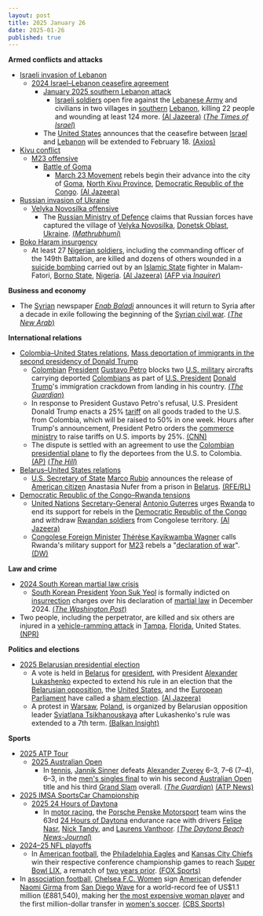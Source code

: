 ```yaml
---
layout: post
title: 2025 January 26
date: 2025-01-26
published: true
---
```



**Armed conflicts and attacks**

* [Israeli invasion of Lebanon](https://en.wikipedia.org/wiki/Israeli_invasion_of_Lebanon_%282024%E2%80%93present%29 "Israeli invasion of Lebanon (2024–present)")
  + [2024 Israel–Lebanon ceasefire agreement](https://en.wikipedia.org/wiki/2024_Israel%E2%80%93Lebanon_ceasefire_agreement "2024 Israel–Lebanon ceasefire agreement")
    - [January 2025 southern Lebanon attack](https://en.wikipedia.org/wiki/January_2025_southern_Lebanon_attack "January 2025 southern Lebanon attack")
      * [Israeli soldiers](https://en.wikipedia.org/wiki/Israeli_Defense_Forces "Israeli Defense Forces") open fire against the [Lebanese Army](https://en.wikipedia.org/wiki/Lebanese_Army "Lebanese Army") and civilians in two villages in [southern](https://en.wikipedia.org/wiki/Southern_Lebanon "Southern Lebanon") [Lebanon](https://en.wikipedia.org/wiki/Lebanon "Lebanon"), killing 22 people and wounding at least 124 more. [(Al Jazeera)](https://www.aljazeera.com/news/2025/1/26/israel-kills-3-wounds-dozens-in-south-lebanon-in-breach-of-ceasefire-deal) [(*The Times of Israel*)](https://www.timesofisrael.com/liveblog_entry/lebanese-health-ministry-raises-death-toll-to-22-from-israeli-fire-in-south-of-country/)
    - The [United States](https://en.wikipedia.org/wiki/United_States "United States") announces that the ceasefire between [Israel](https://en.wikipedia.org/wiki/Israel "Israel") and [Lebanon](https://en.wikipedia.org/wiki/Lebanon "Lebanon") will be extended to February 18. [(Axios)](https://www.axios.com/2025/01/26/israel-lebanon-ceasefire-extended-trump-white-house)
* [Kivu conflict](https://en.wikipedia.org/wiki/Kivu_conflict "Kivu conflict")
  + [M23 offensive](https://en.wikipedia.org/wiki/M23_offensive_%282022%E2%80%93present%29 "M23 offensive (2022–present)")
    - [Battle of Goma](https://en.wikipedia.org/wiki/Battle_of_Goma_%282025%29 "Battle of Goma (2025)")
      * [March 23 Movement](https://en.wikipedia.org/wiki/March_23_Movement "March 23 Movement") rebels begin their advance into the city of [Goma](https://en.wikipedia.org/wiki/Goma "Goma"), [North Kivu Province](https://en.wikipedia.org/wiki/North_Kivu_Province "North Kivu Province"), [Democratic Republic of the Congo](https://en.wikipedia.org/wiki/Democratic_Republic_of_the_Congo "Democratic Republic of the Congo"). [(Al Jazeera)](https://www.aljazeera.com/news/2025/1/26/un-chief-calls-for-rwandan-forces-to-leave-drc-as-rebels-press-offensive)
* [Russian invasion of Ukraine](https://en.wikipedia.org/wiki/Russian_invasion_of_Ukraine "Russian invasion of Ukraine")
  + [Velyka Novosilka offensive](https://en.wikipedia.org/wiki/Velyka_Novosilka_offensive "Velyka Novosilka offensive")
    - The [Russian Ministry of Defence](https://en.wikipedia.org/wiki/Ministry_of_Defence_%28Russia%29 "Ministry of Defence (Russia)") claims that Russian forces have captured the village of [Velyka Novosilka](https://en.wikipedia.org/wiki/Velyka_Novosilka "Velyka Novosilka"), [Donetsk Oblast](https://en.wikipedia.org/wiki/Donetsk_Oblast "Donetsk Oblast"), [Ukraine](https://en.wikipedia.org/wiki/Ukraine "Ukraine"). [(*Mathrubhumi*)](https://english.mathrubhumi.com/amp/news/world/russia-captures-velyka-novosilka-ukraine-1.10287795)
* [Boko Haram insurgency](https://en.wikipedia.org/wiki/Boko_Haram_insurgency "Boko Haram insurgency")
  + At least 27 [Nigerian soldiers](https://en.wikipedia.org/wiki/Nigerian_Armed_Forces "Nigerian Armed Forces"), including the commanding officer of the 149th Battalion, are killed and dozens of others wounded in a [suicide bombing](https://en.wikipedia.org/wiki/Suicide_attack "Suicide attack") carried out by an [Islamic State](https://en.wikipedia.org/wiki/Islamic_State_%E2%80%93_West_Africa_Province "Islamic State – West Africa Province") fighter in Malam-Fatori, [Borno State](https://en.wikipedia.org/wiki/Borno_State "Borno State"), [Nigeria](https://en.wikipedia.org/wiki/Nigeria "Nigeria"). [(Al Jazeera)](https://www.aljazeera.com/news/2025/1/26/at-least-20-nigerian-soldiers-killed-in-attack-on-remote-army-base) [(AFP via *Inquirer*)](https://globalnation.inquirer.net/262431/jihadist-suicide-attack-kills-27-nigeria-sodiers-army)

**Business and economy**

* The [Syrian](https://en.wikipedia.org/wiki/Syria "Syria") newspaper *[Enab Baladi](https://en.wikipedia.org/wiki/Enab_Baladi "Enab Baladi")* announces it will return to Syria after a decade in exile following the beginning of the [Syrian civil war](https://en.wikipedia.org/wiki/Syrian_civil_war "Syrian civil war"). [(*The New Arab*)](https://www.newarab.com/news/syrian-paper-announces-damascus-return-after-decade-exile)

**International relations**

* [Colombia–United States relations](https://en.wikipedia.org/wiki/Colombia%E2%80%93United_States_relations "Colombia–United States relations"), [Mass deportation of immigrants in the second presidency of Donald Trump](https://en.wikipedia.org/wiki/Mass_deportation_of_immigrants_in_the_second_presidency_of_Donald_Trump "Mass deportation of immigrants in the second presidency of Donald Trump")
  + [Colombian](https://en.wikipedia.org/wiki/Colombia "Colombia") [President](https://en.wikipedia.org/wiki/President_of_Colombia "President of Colombia") [Gustavo Petro](https://en.wikipedia.org/wiki/Gustavo_Petro "Gustavo Petro") blocks two [U.S. military](https://en.wikipedia.org/wiki/U.S._military "U.S. military") aircrafts carrying deported [Colombians](https://en.wikipedia.org/wiki/Colombians "Colombians") as part of [U.S. President](https://en.wikipedia.org/wiki/U.S._President "U.S. President") [Donald Trump](https://en.wikipedia.org/wiki/Donald_Trump "Donald Trump")'s immigration crackdown from landing in his country. [(*The Guardian*)](https://www.theguardian.com/us-news/2025/jan/26/colombia-gustavo-petro-trump-deportation-flights)
  + In response to President Gustavo Petro's refusal, U.S. President Donald Trump enacts a 25% [tariff](https://en.wikipedia.org/wiki/Tariff "Tariff") on all goods traded to the U.S. from Colombia, which will be raised to 50% in one week. Hours after Trump's announcement, President Petro orders the [commerce ministry](https://en.wikipedia.org/wiki/Ministry_of_Commerce%2C_Industry_and_Tourism_%28Colombia%29 "Ministry of Commerce, Industry and Tourism (Colombia)") to raise tariffs on U.S. imports by 25%. [(CNN)](https://edition.cnn.com/2025/01/26/politics/colombia-tariffs-trump-deportation-flights/index.html)
  + The dispute is settled with an agreement to use the [Colombian presidential plane](https://en.wikipedia.org/wiki/Colombian_Air_Force_One "Colombian Air Force One") to fly the deportees from the U.S. to Colombia. [(AP)](https://apnews.com/article/colombia-immigration-deportation-flights-petro-trump-us-67870e41556c5d8791d22ec6767049fd) [(*The Hill*)](https://thehill.com/policy/international/5107740-colombia-presidential-plane-honduras-us-deportation-flights/)
* [Belarus–United States relations](https://en.wikipedia.org/wiki/Belarus%E2%80%93United_States_relations "Belarus–United States relations")
  + [U.S. Secretary of State](https://en.wikipedia.org/wiki/United_States_Secretary_of_State "United States Secretary of State") [Marco Rubio](https://en.wikipedia.org/wiki/Marco_Rubio "Marco Rubio") announces the release of [American citizen](https://en.wikipedia.org/wiki/American_citizen "American citizen") Anastasia Nufer from a prison in [Belarus](https://en.wikipedia.org/wiki/Belarus "Belarus"). [(RFE/RL)](https://www.rferl.org/a/us-citizen-belarus-prison-release-rubio/33289470.html)
* [Democratic Republic of the Congo–Rwanda tensions](https://en.wikipedia.org/wiki/Democratic_Republic_of_the_Congo%E2%80%93Rwanda_tensions_%282022%E2%80%93present%29 "Democratic Republic of the Congo–Rwanda tensions (2022–present)")
  + [United Nations](https://en.wikipedia.org/wiki/United_Nations "United Nations") [Secretary-General](https://en.wikipedia.org/wiki/Secretary-General_of_the_United_Nations "Secretary-General of the United Nations") [Antonio Guterres](https://en.wikipedia.org/wiki/Antonio_Guterres "Antonio Guterres") urges [Rwanda](https://en.wikipedia.org/wiki/Rwanda "Rwanda") to end its support for rebels in the [Democratic Republic of the Congo](https://en.wikipedia.org/wiki/Democratic_Republic_of_the_Congo "Democratic Republic of the Congo") and withdraw [Rwandan soldiers](https://en.wikipedia.org/wiki/Rwanda_Defence_Force "Rwanda Defence Force") from Congolese territory. [(Al Jazeera)](https://www.aljazeera.com/news/2025/1/26/un-chief-calls-for-rwandan-forces-to-leave-drc-as-rebels-press-offensive)
  + [Congolese Foreign Minister](https://en.wikipedia.org/wiki/Minister_of_Foreign_Affairs_%28Democratic_Republic_of_the_Congo%29 "Minister of Foreign Affairs (Democratic Republic of the Congo)") [Thérèse Kayikwamba Wagner](https://en.wikipedia.org/wiki/Th%C3%A9r%C3%A8se_Kayikwamba_Wagner "Thérèse Kayikwamba Wagner") calls Rwanda's military support for [M23](https://en.wikipedia.org/wiki/March_23_Movement "March 23 Movement") rebels a "[declaration of war](https://en.wikipedia.org/wiki/Declaration_of_war "Declaration of war")". [(DW)](https://www.dw.com/en/dr-congo-updates-un-chief-urges-rwanda-to-pull-back-troops/live-71416951)

**Law and crime**

* [2024 South Korean martial law crisis](https://en.wikipedia.org/wiki/2024_South_Korean_martial_law_crisis "2024 South Korean martial law crisis")
  + [South Korean President](https://en.wikipedia.org/wiki/President_of_South_Korea "President of South Korea") [Yoon Suk Yeol](https://en.wikipedia.org/wiki/Yoon_Suk_Yeol "Yoon Suk Yeol") is formally indicted on [insurrection](https://en.wikipedia.org/wiki/Insurrection "Insurrection") charges over his declaration of [martial law](https://en.wikipedia.org/wiki/Martial_law "Martial law") in December 2024. [(*The Washington Post*)](https://www.washingtonpost.com/world/2025/01/26/south-korea-president-yoon-indicted/)
* Two people, including the perpetrator, are killed and six others are injured in a [vehicle-ramming attack](https://en.wikipedia.org/wiki/Vehicle-ramming_attack "Vehicle-ramming attack") in [Tampa](https://en.wikipedia.org/wiki/Tampa%2C_Florida "Tampa, Florida"), [Florida](https://en.wikipedia.org/wiki/Florida "Florida"), United States. [(NPR)](https://www.wusf.org/courts-law/2025-01-27/a-suspect-is-identified-in-a-vehicular-rampage-that-led-to-the-deaths-of-two-in-south-tampa)

**Politics and elections**

* [2025 Belarusian presidential election](https://en.wikipedia.org/wiki/2025_Belarusian_presidential_election "2025 Belarusian presidential election")
  + A vote is held in [Belarus](https://en.wikipedia.org/wiki/Belarus "Belarus") for [president](https://en.wikipedia.org/wiki/President_of_Belarus "President of Belarus"), with President [Alexander Lukashenko](https://en.wikipedia.org/wiki/Alexander_Lukashenko "Alexander Lukashenko") expected to extend his rule in an election that the [Belarusian opposition](https://en.wikipedia.org/wiki/Belarusian_opposition "Belarusian opposition"), the [United States](https://en.wikipedia.org/wiki/United_States "United States"), and the [European Parliament](https://en.wikipedia.org/wiki/European_Parliament "European Parliament") have called a [sham election](https://en.wikipedia.org/wiki/Sham_election "Sham election"). [(Al Jazeera)](https://www.aljazeera.com/amp/features/2025/1/25/lukashenko-ahead-of-2025-election-still-afraid-of-the-people)
  + A protest in [Warsaw](https://en.wikipedia.org/wiki/Warsaw "Warsaw"), [Poland](https://en.wikipedia.org/wiki/Poland "Poland"), is organized by Belarusian opposition leader [Sviatlana Tsikhanouskaya](https://en.wikipedia.org/wiki/Sviatlana_Tsikhanouskaya "Sviatlana Tsikhanouskaya") after Lukashenko's rule was extended to a 7th term. [(Balkan Insight)](https://balkaninsight.com/2025/01/27/belarusians-in-poland-protest-farce-election/)

**Sports**

* [2025 ATP Tour](https://en.wikipedia.org/wiki/2025_ATP_Tour "2025 ATP Tour")
  + [2025 Australian Open](https://en.wikipedia.org/wiki/2025_Australian_Open "2025 Australian Open")
    - In [tennis](https://en.wikipedia.org/wiki/Tennis "Tennis"), [Jannik Sinner](https://en.wikipedia.org/wiki/Jannik_Sinner "Jannik Sinner") defeats [Alexander Zverev](https://en.wikipedia.org/wiki/Alexander_Zverev "Alexander Zverev") 6–3, 7–6 (7–4), 6–3, in the [men's singles final](https://en.wikipedia.org/wiki/2025_Australian_Open_%E2%80%93_Men%27s_singles "2025 Australian Open – Men's singles") to win his second [Australian Open](https://en.wikipedia.org/wiki/Australian_Open "Australian Open") title and his third [Grand Slam](https://en.wikipedia.org/wiki/Grand_Slam_%28tennis%29#Tournaments "Grand Slam (tennis)") overall. [(*The Guardian*)](https://www.theguardian.com/sport/2025/jan/26/australian-open-final-jannik-sinner-alexander-zverev-mens-singles-report) [(ATP News)](https://www.atptour.com/en/news/sinner-zverev-australian-open-2025-final)
* [2025 IMSA SportsCar Championship](https://en.wikipedia.org/wiki/2025_IMSA_SportsCar_Championship "2025 IMSA SportsCar Championship")
  + [2025 24 Hours of Daytona](https://en.wikipedia.org/wiki/2025_24_Hours_of_Daytona "2025 24 Hours of Daytona")
    - In [motor racing](https://en.wikipedia.org/wiki/Motor_racing "Motor racing"), the [Porsche Penske Motorsport](https://en.wikipedia.org/wiki/Team_Penske "Team Penske") team wins the 63rd [24 Hours of Daytona](https://en.wikipedia.org/wiki/24_Hours_of_Daytona "24 Hours of Daytona") endurance race with drivers [Felipe Nasr](https://en.wikipedia.org/wiki/Felipe_Nasr "Felipe Nasr"), [Nick Tandy](https://en.wikipedia.org/wiki/Nick_Tandy "Nick Tandy"), and [Laurens Vanthoor](https://en.wikipedia.org/wiki/Laurens_Vanthoor "Laurens Vanthoor"). [(*The Daytona Beach News-Journal*)](https://www.news-journalonline.com/story/sports/nascar/2025/01/26/daytona-rolex-24-winners-2025-imsa-race/77956414007/)
* [2024–25 NFL playoffs](https://en.wikipedia.org/wiki/2024%E2%80%9325_NFL_playoffs "2024–25 NFL playoffs")
  + In [American football](https://en.wikipedia.org/wiki/American_football "American football"), the [Philadelphia Eagles](https://en.wikipedia.org/wiki/Philadelphia_Eagles "Philadelphia Eagles") and [Kansas City Chiefs](https://en.wikipedia.org/wiki/Kansas_City_Chiefs "Kansas City Chiefs") win their respective conference championship games to reach [Super Bowl LIX](https://en.wikipedia.org/wiki/Super_Bowl_LIX "Super Bowl LIX"), a rematch of [two years prior](https://en.wikipedia.org/wiki/Super_Bowl_LVII "Super Bowl LVII"). [(FOX Sports)](https://www.foxsports.com/stories/nfl/super-bowl-lix-preview-chiefs-eagles-matchup)
* In [association football](https://en.wikipedia.org/wiki/Association_football "Association football"), [Chelsea F.C. Women](https://en.wikipedia.org/wiki/Chelsea_F.C._Women "Chelsea F.C. Women") sign [American](https://en.wikipedia.org/wiki/Soccer_in_the_United_States "Soccer in the United States") defender [Naomi Girma](https://en.wikipedia.org/wiki/Naomi_Girma "Naomi Girma") from [San Diego Wave](https://en.wikipedia.org/wiki/San_Diego_Wave_FC "San Diego Wave FC") for a world-record fee of US$1.1 million (£881,540), making her [the most expensive woman player](https://en.wikipedia.org/wiki/List_of_most_expensive_women%27s_association_football_transfers "List of most expensive women's association football transfers") and the first million-dollar transfer in [women's soccer](https://en.wikipedia.org/wiki/Women%27s_soccer "Women's soccer"). [(CBS Sports)](https://www.cbssports.com/soccer/news/uswnt-star-naomi-girma-joins-chelsea-in-first-million-dollar-transfer-in-womens-soccer-history/)
